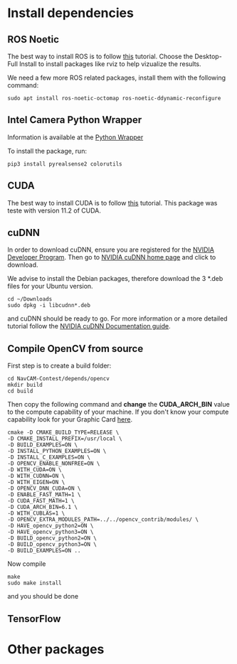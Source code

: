 # Install dependencies

## ROS Noetic

The best way to install ROS is to follow [this](http://wiki.ros.org/melodic/Installation/Ubuntu) tutorial. Choose the Desktop-Full Install to install packages like rviz to help vizualize the results.

We need a few more ROS related packages, install them with the following command:

    sudo apt install ros-noetic-octomap ros-noetic-ddynamic-reconfigure

## Intel Camera Python Wrapper

Information is available at the [Python Wrapper](https://github.com/IntelRealSense/librealsense/tree/development/wrappers/python)

To install the package, run:

    pip3 install pyrealsense2 colorutils

## CUDA

The best way to install CUDA is to follow [this](https://docs.nvidia.com/cuda/cuda-installation-guide-linux/index.html) tutorial. This package was teste with version 11.2 of CUDA.

## cuDNN



In order to download cuDNN, ensure you are registered for the [NVIDIA Developer Program](https://developer.nvidia.com/developer-program). Then go to [NVIDIA cuDNN home page](https://developer.nvidia.com/cudnn) and click to download.

We advise to install the Debian packages, therefore download the 3 \*.deb files for your Ubuntu version.

    cd ~/Downloads
    sudo dpkg -i libcudnn*.deb

and cuDNN should be ready to go. For more information or a more detailed tutorial follow the [NVIDIA cuDNN Documentation guide](https://docs.nvidia.com/deeplearning/cudnn/install-guide/index.html).

## Compile OpenCV from source

First step is to create a build folder:

    cd NavCAM-Contest/depends/opencv
    mkdir build
    cd build

Then copy the following command and **change** the **CUDA_ARCH_BIN** value to the compute capability of your machine. If you don't know your compute capability look for your Graphic Card [here](https://developer.nvidia.com/cuda-gpus).

    cmake -D CMAKE_BUILD_TYPE=RELEASE \
    -D CMAKE_INSTALL_PREFIX=/usr/local \
    -D BUILD_EXAMPLES=ON \
    -D INSTALL_PYTHON_EXAMPLES=ON \
    -D INSTALL_C_EXAMPLES=ON \
    -D OPENCV_ENABLE_NONFREE=ON \
    -D WITH_CUDA=ON \
    -D WITH_CUDNN=ON \
    -D WITH_EIGEN=ON \
    -D OPENCV_DNN_CUDA=ON \
    -D ENABLE_FAST_MATH=1 \
    -D CUDA_FAST_MATH=1 \
    -D CUDA_ARCH_BIN=6.1 \
    -D WITH_CUBLAS=1 \
    -D OPENCV_EXTRA_MODULES_PATH=../../opencv_contrib/modules/ \
    -D HAVE_opencv_python2=ON \
    -D HAVE_opencv_python3=ON \
    -D BUILD_opencv_python2=ON \
    -D BUILD_opencv_python3=ON \
    -D BUILD_EXAMPLES=ON ..

Now compile

    make
    sudo make install

and you should be done

## TensorFlow

# Other packages
